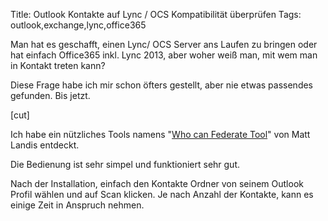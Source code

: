 Title: Outlook Kontakte auf Lync / OCS Kompatibilität überprüfen
Tags: outlook,exchange,lync,office365
 
Man hat es geschafft, einen Lync/ OCS Server ans Laufen zu bringen oder hat einfach Office365 inkl. Lync 2013, aber woher weiß man, mit wem man in Kontakt treten kann?
 
Diese Frage habe ich mir schon öfters gestellt, aber nie etwas passendes gefunden. Bis jetzt.
 
[cut]
 
Ich habe ein nützliches Tools namens "[Who can Federate Tool]" von Matt Landis entdeckt.
 
Die Bedienung ist sehr simpel und funktioniert sehr gut.
 
Nach der Installation, einfach den Kontakte Ordner von seinem Outlook Profil wählen und auf Scan klicken. Je nach Anzahl der Kontakte, kann es einige Zeit in Anspruch nehmen.
 
[Who can federate Tool]: (http://gallery.technet.microsoft.com/office/Who-Can-Federate-Tool-a9e00d23)

